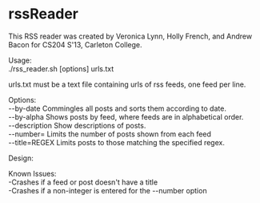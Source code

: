 rssReader
=========

This RSS reader was created by Veronica Lynn, Holly French, and Andrew
Bacon for CS204 S'13, Carleton College.

Usage:  
./rss_reader.sh [options] urls.txt  

urls.txt must be a text file containing urls of rss feeds, one feed per
line.  

Options:  
  --by-date        Commingles all posts and sorts them according to date.  
  --by-alpha       Shows posts by feed, where feeds are in alphabetical order.  
  --description    Show descriptions of posts.  
  --number=<NUM>   Limits the number of posts shown from each feed  
  --title=REGEX    Limits posts to those matching the specified regex.  

Design:  
    

Known Issues:  
    -Crashes if a feed or post doesn't have a title  
    -Crashes if a non-integer is entered for the --number option  

